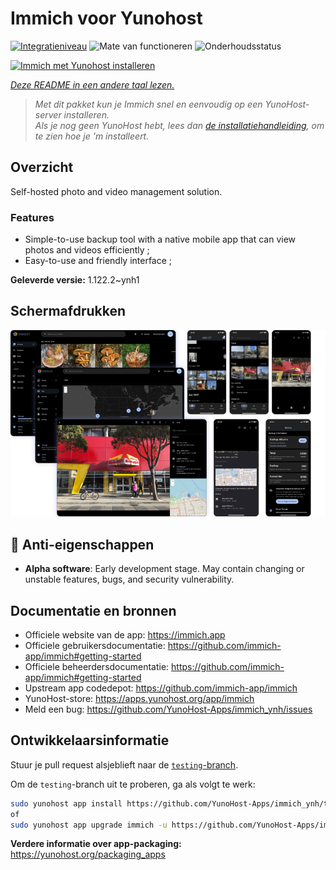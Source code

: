 <!--
NB: Deze README is automatisch gegenereerd door <https://github.com/YunoHost/apps/tree/master/tools/readme_generator>
Hij mag NIET handmatig aangepast worden.
-->

# Immich voor Yunohost

[![Integratieniveau](https://apps.yunohost.org/badge/integration/immich)](https://ci-apps.yunohost.org/ci/apps/immich/)
![Mate van functioneren](https://apps.yunohost.org/badge/state/immich)
![Onderhoudsstatus](https://apps.yunohost.org/badge/maintained/immich)

[![Immich met Yunohost installeren](https://install-app.yunohost.org/install-with-yunohost.svg)](https://install-app.yunohost.org/?app=immich)

*[Deze README in een andere taal lezen.](./ALL_README.md)*

> *Met dit pakket kun je Immich snel en eenvoudig op een YunoHost-server installeren.*  
> *Als je nog geen YunoHost hebt, lees dan [de installatiehandleiding](https://yunohost.org/install), om te zien hoe je 'm installeert.*

## Overzicht

Self-hosted photo and video management solution.

### Features

- Simple-to-use backup tool with a native mobile app that can view photos and videos efficiently ;
- Easy-to-use and friendly interface ;


**Geleverde versie:** 1.122.2~ynh1

## Schermafdrukken

![Schermafdrukken van Immich](./doc/screenshots/immich-screenshots.png)

## :red_circle: Anti-eigenschappen

- **Alpha software**: Early development stage. May contain changing or unstable features, bugs, and security vulnerability.

## Documentatie en bronnen

- Officiele website van de app: <https://immich.app>
- Officiele gebruikersdocumentatie: <https://github.com/immich-app/immich#getting-started>
- Officiele beheerdersdocumentatie: <https://github.com/immich-app/immich#getting-started>
- Upstream app codedepot: <https://github.com/immich-app/immich>
- YunoHost-store: <https://apps.yunohost.org/app/immich>
- Meld een bug: <https://github.com/YunoHost-Apps/immich_ynh/issues>

## Ontwikkelaarsinformatie

Stuur je pull request alsjeblieft naar de [`testing`-branch](https://github.com/YunoHost-Apps/immich_ynh/tree/testing).

Om de `testing`-branch uit te proberen, ga als volgt te werk:

```bash
sudo yunohost app install https://github.com/YunoHost-Apps/immich_ynh/tree/testing --debug
of
sudo yunohost app upgrade immich -u https://github.com/YunoHost-Apps/immich_ynh/tree/testing --debug
```

**Verdere informatie over app-packaging:** <https://yunohost.org/packaging_apps>
